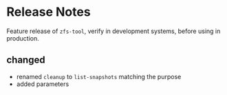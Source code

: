 # Release Notes

Feature release of `zfs-tool`, verify in development systems, before using in production.

## changed

- renamed `cleanup` to `list-snapshots` matching the purpose
- added parameters 


